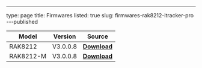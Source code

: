---
type: page
title: Firmwares
listed: true
slug: firmwares-rak8212-itracker-pro
---published

| **Model** | **Version** | **Source** | 
| ---- | ---- | ---- | 
| RAK8212 | V3.0.0.8 | [**Download**](https://downloads.rakwireless.com/Cellular/RAK8212/Firmware/RAK8212_V3.0.0.8.rar) | 
| RAK8212-M | V3.0.0.8 | [**Download**](https://downloads.rakwireless.com/Cellular/RAK8212/Firmware/RAK8212-M_V3.0.0.8.rar) | 



